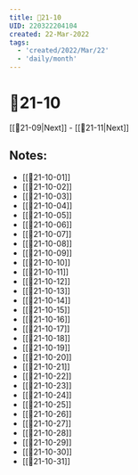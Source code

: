 ```yaml
---
title: 📅21-10
UID: 220322204104
created: 22-Mar-2022
tags:
  - 'created/2022/Mar/22'
  - 'daily/month'
---
```

# 📅21-10
[[📅21-09|Next]] - [[📅21-11|Next]]

## Notes:
- [[📝21-10-01]]
- [[📝21-10-02]]
- [[📝21-10-03]]
- [[📝21-10-04]]
- [[📝21-10-05]]
- [[📝21-10-06]]
- [[📝21-10-07]]
- [[📝21-10-08]]
- [[📝21-10-09]]
- [[📝21-10-10]]
- [[📝21-10-11]]
- [[📝21-10-12]]
- [[📝21-10-13]]
- [[📝21-10-14]]
- [[📝21-10-15]]
- [[📝21-10-16]]
- [[📝21-10-17]]
- [[📝21-10-18]]
- [[📝21-10-19]]
- [[📝21-10-20]]
- [[📝21-10-21]]
- [[📝21-10-22]]
- [[📝21-10-23]]
- [[📝21-10-24]]
- [[📝21-10-25]]
- [[📝21-10-26]]
- [[📝21-10-27]]
- [[📝21-10-28]]
- [[📝21-10-29]]
- [[📝21-10-30]]
- [[📝21-10-31]]

